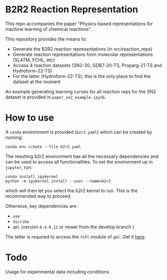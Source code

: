 # B2R2 Reaction Representation

This repo accompanies the paper "Physics-based representations for machine learning of chemical reactions".

This repository provides the means to:
- Generate the B2R2 reaction representations (in src/reaction_reps)
- Generate reaction representations from molecular representations (SLATM, FCHL, etc)
- Access 4 reaction datasets (SN2-20, GDB7-20-TS, Proparg-21-TS and Hydroform-22-TS)
- For the latter (Hydroform-22-TS), this is the only place to find the dataset at the moment

An example generating learning curves for all reaction reps for the SN2 dataset is provided in `paper_sn2_example.ipynb`. 


# How to use

A `conda` environment is provided (`b2r2.yaml`) which can be created by running:

```conda env create --file b2r2.yaml```

The resulting b2r2 environment has all the necessary dependencies and can be used to access all functionalities. To set the environment up in `jupyter`, run:

```
conda install ipykernel
python -m ipykernel install --user --name=b2r2
```

which will then let you select the b2r2 kernel to run. This is the recommended way to proceed.

Otherwise, key dependencies are:
- `ase`
- `dscribe`
- `qml` (version  `0.4.0.12` or newer from the develop branch )

The latter is required to access the `fchl` module of `qml`. Get it [here](https://github.com/qmlcode/qml/tree/develop). 


# Todo

Usage for experimental data including conditions.

